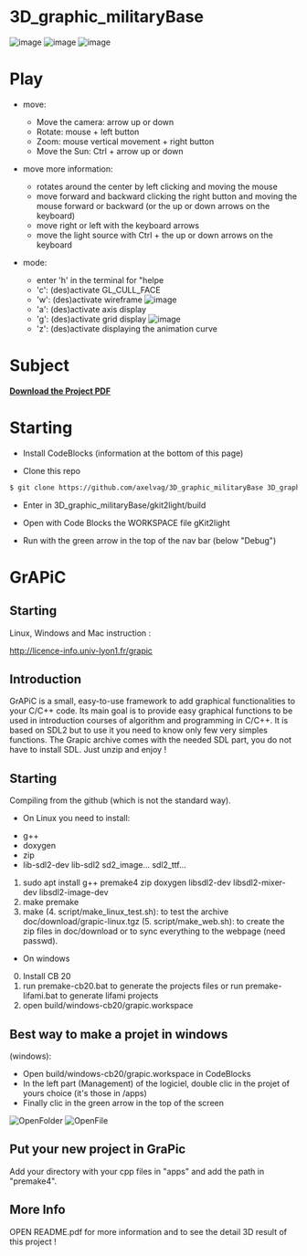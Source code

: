 # 3D_graphic_militaryBase

![image](image/3D_normal.png)
![image](image/3D_topview.png)
![image](image/3D_groundview.png)

# Play

- move:
  - Move the camera: arrow up or down
  - Rotate: mouse + left button
  - Zoom: mouse vertical movement + right button
  - Move the Sun: Ctrl + arrow up or down

- move more information:
  - rotates around the center by left clicking and moving the mouse
  - move forward and backward clicking the right button and moving the mouse forward or backward (or the up or down arrows on the keyboard)
  - move right or left with the keyboard arrows
  - move the light source with Ctrl + the up or down arrows on the keyboard
 
- mode:
    - enter 'h' in the terminal for "helpe
    - 'c': (des)activate GL_CULL_FACE
    - 'w': (des)activate wireframe
![image](image/3D_modew.png)
    - 'a': (des)activate axis display
    - 'g': (des)activate grid display
![image](image/3D_modeg.png)
    - 'z': (des)activate displaying the animation curve

# Subject

[**Download the Project PDF**](Subject.pdf)

# Starting

- Install CodeBlocks (information at the bottom of this page)

- Clone this repo
```bash
$ git clone https://github.com/axelvag/3D_graphic_militaryBase 3D_graphic_militaryBase
```

- Enter in 3D_graphic_militaryBase/gkit2light/build
  
- Open with Code Blocks the WORKSPACE file gKit2light

- Run with the green arrow in the top of the nav bar (below "Debug")

# GrAPiC 

## Starting

Linux, Windows and Mac instruction :

http://licence-info.univ-lyon1.fr/grapic

## Introduction

GrAPiC is a small, easy-to-use framework to add graphical functionalities to your C/C++ code. 
Its main goal is to provide easy graphical functions to be used in introduction courses of algorithm and programming in C/C++. 
It is based on SDL2 but to use it you need to know only few very simples functions. 
The Grapic archive comes with the needed SDL part, you do not have to install SDL. Just unzip and enjoy ! 

## Starting

Compiling from the github (which is not the standard way).

* On Linux you need to install:
- g++
- doxygen
- zip
- lib-sdl2-dev lib-sdl2 sd2_image... sdl2_ttf...

1. sudo apt install g++ premake4 zip doxygen libsdl2-dev libsdl2-mixer-dev libsdl2-image-dev
2. make premake
3. make
(4. script/make_linux_test.sh): to test the archive doc/download/grapic-linux.tgz
(5. script/make_web.sh): to create the zip files in doc/download or to sync everything to the webpage (need passwd).


* On windows
0. Install CB 20
1. run premake-cb20.bat to generate the projects files    or     run premake-lifami.bat to generate lifami projects 
2. open build/windows-cb20/grapic.workspace

## Best way to make a projet in windows

(windows): 
 - Open build/windows-cb20/grapic.workspace in CodeBlocks
 - In the left part (Management) of the logiciel, double clic in the projet of yours choice (it's those in /apps)
 - Finally clic in the green arrow in the top of the screen

![OpenFolder](image/OpenFolder.jpg)
![OpenFile](image/OpenFile.jpg)

## Put your new project in GraPic

Add your directory with your cpp files in "apps" and add the path in "premake4".


## More Info

OPEN README.pdf for more information and to see the detail 3D result of this project !


